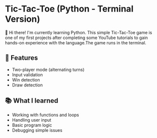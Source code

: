 # Tic-Tac-Toe (Python - Terminal Version)

👋 Hi there! I'm currently learning Python. This simple Tic-Tac-Toe game is one of my first projects after completing some YouTube tutorials to gain hands-on experience with the language.The game runs in the terminal.

## 🚀 Features
- Two-player mode (alternating turns)
- Input validation
- Win detection
- Draw detection

## 📚 What I learned
- Working with functions and loops
- Handling user input
- Basic program logic
- Debugging simple issues
